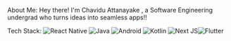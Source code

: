 About Me:
Hey there! I'm Chavidu Attanayake , a Software Engineering undergrad who turns ideas into seamless apps!!


Tech Stack:
![React Native](https://img.shields.io/badge/react_native-%2320232a.svg?style=for-the-badge&logo=react&logoColor=%2361DAFB) ![Java](https://img.shields.io/badge/java-%23ED8B00.svg?style=for-the-badge&logo=openjdk&logoColor=white) ![Android](https://img.shields.io/badge/Android-3DDC84?style=for-the-badge&logo=android&logoColor=white) ![Kotlin](https://img.shields.io/badge/kotlin-%237F52FF.svg?style=for-the-badge&logo=kotlin&logoColor=white) ![Next JS](https://img.shields.io/badge/Next-black?style=for-the-badge&logo=next.js&logoColor=white)![Flutter](https://img.shields.io/badge/Flutter-%2302569B.svg?style=for-the-badge&logo=Flutter&logoColor=white)

